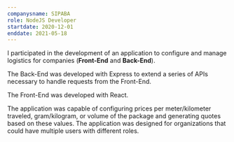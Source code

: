 ```yaml
---
companysname: SIPABA
role: NodeJS Developer
startdate: 2020-12-01
enddate: 2021-05-18
---
```

I participated in the development of an application to configure and manage logistics for companies (**Front-End** and **Back-End**).

The Back-End was developed with Express to extend a series of APIs necessary to handle requests from the Front-End.

The Front-End was developed with React.

The application was capable of configuring prices per meter/kilometer traveled, gram/kilogram, or volume of the package and generating quotes based on these values. The application was designed for organizations that could have multiple users with different roles.